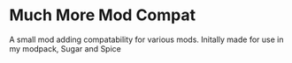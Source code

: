 # Much More Mod Compat
 A small mod adding compatability for various mods. Initally made for use in my modpack, Sugar and Spice
